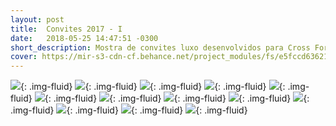 ```yaml
---
layout: post
title:  Convites 2017 - I
date:   2018-05-25 14:47:51 -0300
short_description: Mostra de convites luxo desenvolvidos para Cross Formaturas no ano de 2017 
cover: https://mir-s3-cdn-cf.behance.net/project_modules/fs/e5fccd63621027.5ab7ca0646db9.png
---
```


![](https://mir-s3-cdn-cf.behance.net/project_modules/fs/fb0fd263621027.5ab7ca0647a8c.png){: .img-fluid}
![](https://mir-s3-cdn-cf.behance.net/project_modules/fs/e7a44963621027.5ab7ccba48a8c.png){: .img-fluid}
![](https://mir-s3-cdn-cf.behance.net/project_modules/fs/f934dd63621027.5ab7ca0646714.png){: .img-fluid}
![](https://mir-s3-cdn-cf.behance.net/project_modules/fs/c7ec3663621027.5ab7ca064757c.png){: .img-fluid}
![](https://mir-s3-cdn-cf.behance.net/project_modules/fs/caa7e763621027.5ab7ca0645ded.png){: .img-fluid}
![](https://mir-s3-cdn-cf.behance.net/project_modules/fs/ff39c963621027.5ab7ca0646323.png){: .img-fluid}
![](https://mir-s3-cdn-cf.behance.net/project_modules/fs/e5fccd63621027.5ab7ca0646db9.png){: .img-fluid}
![](https://mir-s3-cdn-cf.behance.net/project_modules/fs/c1541563621027.5ab7ca0645860.png){: .img-fluid}
![](https://mir-s3-cdn-cf.behance.net/project_modules/fs/4121ce63621027.5ab7ca0648454.png){: .img-fluid}
![](https://mir-s3-cdn-cf.behance.net/project_modules/fs/e2121363621027.5ab7ca06472b1.png){: .img-fluid}
![](https://mir-s3-cdn-cf.behance.net/project_modules/fs/1ed59963621027.5ab7ca0647f67.png){: .img-fluid}
![](https://mir-s3-cdn-cf.behance.net/project_modules/fs/c4149c63621027.5ab7ca0645b1b.png){: .img-fluid}
![](https://mir-s3-cdn-cf.behance.net/project_modules/fs/1ac8c563621027.5ab7ca064525f.png){: .img-fluid}



